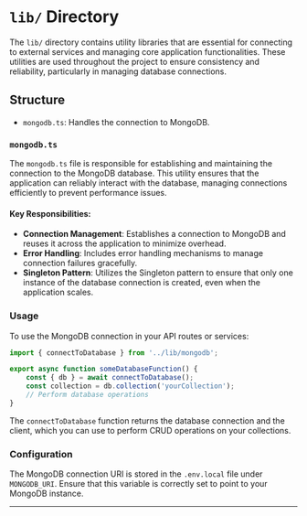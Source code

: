 # `lib/` Directory

The `lib/` directory contains utility libraries that are essential for connecting to external services and managing core application functionalities. These utilities are used throughout the project to ensure consistency and reliability, particularly in managing database connections.

## Structure

- `mongodb.ts`: Handles the connection to MongoDB.

### `mongodb.ts`

The `mongodb.ts` file is responsible for establishing and maintaining the connection to the MongoDB database. This utility ensures that the application can reliably interact with the database, managing connections efficiently to prevent performance issues.

#### Key Responsibilities:

- **Connection Management**: Establishes a connection to MongoDB and reuses it across the application to minimize overhead.
- **Error Handling**: Includes error handling mechanisms to manage connection failures gracefully.
- **Singleton Pattern**: Utilizes the Singleton pattern to ensure that only one instance of the database connection is created, even when the application scales.

### Usage

To use the MongoDB connection in your API routes or services:

```typescript
import { connectToDatabase } from '../lib/mongodb';

export async function someDatabaseFunction() {
    const { db } = await connectToDatabase();
    const collection = db.collection('yourCollection');
    // Perform database operations
}
```

The `connectToDatabase` function returns the database connection and the client, which you can use to perform CRUD operations on your collections.

### Configuration

The MongoDB connection URI is stored in the `.env.local` file under `MONGODB_URI`. Ensure that this variable is correctly set to point to your MongoDB instance.

---

